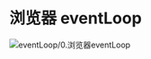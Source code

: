 # 浏览器 eventLoop

![eventLoop/0.浏览器eventLoop](http://img.zhangyapeng.club/eventLoop/0.浏览器eventLoop/useLayoutEffect.jpg)

